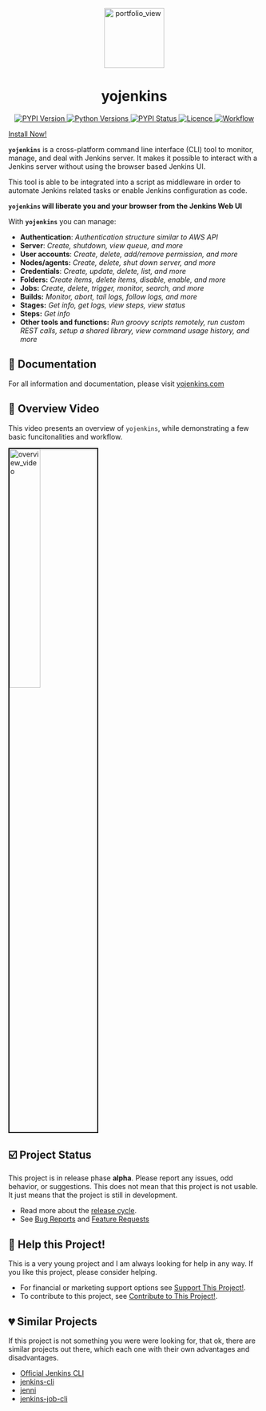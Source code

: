 <p align="center">
  <img width="120" alt="portfolio_view" src="https://raw.githubusercontent.com/ismet55555/yojenkins/main/docs/source/logo_final.png">
</p>

<h1 align="center">yojenkins</h1>


<p align="center">

<a href="https://pypi.org/project/yojenkins/">
  <img alt="PYPI Version" src="https://img.shields.io/pypi/v/yojenkins?color=blue">
</a>

<a href="https://pypi.org/project/yojenkins/">
  <img alt="Python Versions" src="https://img.shields.io/pypi/pyversions/yojenkins">
</a>

<a href="https://pypi.org/project/yojenkins/">
  <img alt="PYPI Status" src="https://img.shields.io/pypi/status/yojenkins">
</a>

<a href="https://github.com/ismet55555/yojenkins/blob/main/LICENSE">
  <img alt="Licence" src="https://img.shields.io/pypi/l/yojenkins">
</a>

<a href="https://github.com/ismet55555/yojenkins/actions/workflows/test-build-publish.yml">
  <img alt="Workflow" src="https://github.com/ismet55555/yojenkins/actions/workflows/test-build-publish.yml/badge.svg">
</a>


<a href="https://www.yojenkins.com/installation/">Install Now!</a>

</p>

**`yojenkins`** is a cross-platform command line interface (CLI) tool to monitor, manage, and deal with Jenkins server. It makes it possible to interact with a Jenkins server without using the browser based Jenkins UI.

This tool is able to be integrated into a script as middleware in order to automate Jenkins related tasks or enable Jenkins configuration as code.

**`yojenkins` will liberate you and your browser from the Jenkins Web UI**

With **`yojenkins`** you can manage:

- **Authentication**: *Authentication structure similar to AWS API*
- **Server**: *Create, shutdown, view queue, and more*
- **User accounts**: *Create, delete, add/remove permission, and more*
- **Nodes/agents:** *Create, delete, shut down server, and more*
- **Credentials**: *Create, update, delete, list, and more*
- **Folders:** *Create items, delete items, disable, enable, and more*
- **Jobs:** *Create, delete, trigger, monitor, search, and more*
- **Builds:** *Monitor, abort, tail logs, follow logs, and more*
- **Stages:** *Get info, get logs, view steps, view status*
- **Steps:** *Get info*
- **Other tools and functions:** *Run groovy scripts remotely, run custom REST calls, setup a shared library, view command usage history, and more*


## :blue_book: Documentation

For all information and documentation, please visit [yojenkins.com](https://yojenkins.com)


## :movie_camera: Overview Video

This video presents an overview of `yojenkins`, while demonstrating a few basic funcitonalities and workflow.

<a target="_blank" rel="noopener noreferrer" href="https://youtu.be/w1p-eMzKuLE">
  <img width="35%" alt="overview_video" style="border:2px solid black;" src="https://img.youtube.com/vi/w1p-eMzKuLE/hqdefault.jpg">
</a>


## :ballot_box_with_check: Project Status

This project is in release phase **alpha**. Please report any issues, odd behavior, or suggestions.
This does not mean that this project is not usable. It just means that the project is still in development.
  - Read more about the [release cycle](https://en.wikipedia.org/wiki/Software_release_life_cycle).
  - See [Bug Reports](https://www.yojenkins.com/bug_report/) and [Feature Requests](https://www.yojenkins.com/feature_request/)


## :heartbeat: Help this Project!

This is a very young project and I am always looking for help in any way. If you like this project, please consider helping.

  - For financial or marketing support options see [Support This Project!](https://www.yojenkins.com/support/).
  - To contribute to this project, see [Contribute to This Project!](https://www.yojenkins.com/contribute/).


## :broken_heart: Similar Projects

If this project is not something you were were looking for, that ok, there are similar projects out there,
which each one with their own advantages and disadvantages.

- [Official Jenkins CLI](https://www.jenkins.io/doc/book/managing/cli/)
- [jenkins-cli](https://github.com/jenkins-zh/jenkins-cli)
- [jenni](https://github.com/m-sureshraj/jenni)
- [jenkins-job-cli](https://github.com/gocruncher/jenkins-job-cli)

